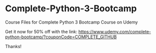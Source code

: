 # Complete-Python-3-Bootcamp
Course Files for Complete Python 3 Bootcamp Course on Udemy


Get it now for 50% off with the link:
https://www.udemy.com/complete-python-bootcamp/?couponCode=COMPLETE_GITHUB

Thanks!
